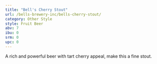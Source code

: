 ```yaml
---
title: "Bell's Cherry Stout"
url: /bells-brewery-inc/bells-cherry-stout/
category: Other Style
style: Fruit Beer
abv: 7
ibu: 0
srm: 0
upc: 0
---
```

A rich and powerful beer with tart cherry appeal, make this a fine stout.
